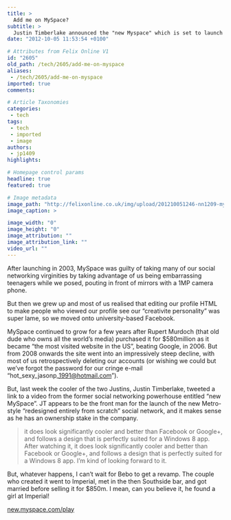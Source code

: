 ```yaml
---
title: >
  Add me on MySpace?
subtitle: >
  Justin Timberlake announced the "new Myspace" which is set to launch soon, but will it be second time lucky for the former social networking powerhouse.
date: "2012-10-05 11:53:54 +0100"

# Attributes from Felix Online V1
id: "2605"
old_path: /tech/2605/add-me-on-myspace
aliases:
 - /tech/2605/add-me-on-myspace
imported: true
comments:

# Article Taxonomies
categories:
 - tech
tags:
 - tech
 - imported
 - image
authors:
 - jp1409
highlights:

# Homepage control params
headline: true
featured: true

# Image metadata
image_path: "http://felixonline.co.uk/img/upload/201210051246-nn1209-myspace-new-cnyk.jpg"
image_caption: >

image_width: "0"
image_height: "0"
image_attribution: ""
image_attribution_link: ""
video_url: ""
---
```


After launching in 2003, MySpace was guilty of taking many of our social networking virginities by taking advantage of us being embarrassing teenagers while we posed, pouting in front of mirrors with a 1MP camera phone.

But then we grew up and most of us realised that editing our profile HTML to make people who viewed our profile see our “creativite personality” was super lame, so we moved onto university-based Facebook.

MySpace continued to grow for a few years after Rupert Murdoch (that old dude who owns all the world’s media) purchased it for $580million as it became “the most visited website in the US”, beating Google, in 2006. But from 2008 onwards the site went into an impressively steep decline, with most of us retrospectively deleting our accounts (or wishing we could but we’ve forgot the password for our cringe e-mail “hot\_sexy\_jasonp\_1991@hotmail.com”).

But, last week the cooler of the two Justins, Justin Timberlake, tweeted a link to a video from the former social networking powerhouse entitled “new MySpace”. JT appears to be the front man for the launch of the new Metro-style “redesigned entirely from scratch” social network, and it makes sense as he has an ownership stake in the company.
> it does look significantly cooler and better than Facebook or Google+, and follows a design that is perfectly suited for a Windows 8 app.
After watching it, it does look significantly cooler and better than Facebook or Google+, and follows a design that is perfectly suited for a Windows 8 app. I’m kind of looking forward to it.

But, whatever happens, I can’t wait for Bebo to get a revamp. The couple who created it went to Imperial, met in the then Southside bar, and got married before selling it for $850m. I mean, can you believe it, he found a girl at Imperial!

[new.myspace.com/play](http://new.myspace.com/play)
